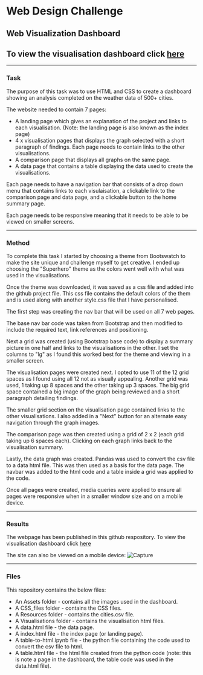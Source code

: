 # Web Design Challenge
## Web Visualization Dashboard 
## To view the visualisation dashboard click [here](https://lp-116.github.io/weather-dashboard/index.html)

---
### Task

The purpose of this task was to use HTML and CSS to create a dashboard showing an analysis completed on the weather data of 500+ cities.

The website needed to contain 7 pages:
* A landing page which gives an explanation of the project and links to each visualisation. (Note: the landing page is also known as the index page)
* 4 x visualisation pages that displays the graph selected with a short paragraph of findings. Each page needs to contain links to the other visualisations.
* A comparison page that displays all graphs on the same page.
* A data page that contains a table displaying the data used to create the visualisations.

Each page needs to have a navigation bar that consists of a drop down menu that contains links to each visulaisation, a clickable link to the comparison page and data page, and a clickable button to the home summary page. 

Each page needs to be responsive meaning that it needs to be able to be viewed on smaller screens.


---
### Method

To complete this task I started by choosing a theme from Bootswatch to make the site unique and challenge myself to get creative. I ended up choosing the "Superhero" theme as the colors went well with what was used in the visualisations.

Once the theme was downloaded, it was saved as a css file and added into the github project file. This css file contains the default colors of the them and is used along with another style.css file that I have personalised.

The first step was creating the nav bar that will be used on all 7 web pages.

The base nav bar code was taken from Bootstrap and then modified to include the required text, link references and positioning.

Next a grid was created (using Bootstrap base code) to display a summary picture in one half and links to the visualisations in the other. 
I set the columns to "lg" as I found this worked best for the theme and viewing in a smaller screen.

The visualisation pages were created next. I opted to use 11 of the 12 grid spaces as I found using all 12 not as visually appealing.
Another grid was used, 1 taking up 8 spaces and the other taking up 3 spaces.
The big grid space contained a big image of the graph being reviewed and a short paragraph detailing findings.

The smaller grid section on the visualisation page contained links to the other visualisations.
I also added in a "Next" button for an alternate easy navigation through the graph images.

The comparison page was then created using a grid of 2 x 2 (each grid taking up 6 spaces each).
Clicking on each graph links back to the visualisation summary.

Lastly, the data graph was created. Pandas was used to convert the csv file to a data html file. This was then used as a basis for the data page.
The navbar was added to the html code and a table inside a grid was applied to the code.

Once all pages were created, media queries were applied to ensure all pages were responsive when in a smaller window size and on a mobile device.

---
### Results

The webpage has been published in this github respository.
To view the visualisation dashboard click [here](https://lp-116.github.io/web-design-challenge/index.html)

The site can also be viewed on a mobile device:
![Capture](https://user-images.githubusercontent.com/82348616/126890562-221a4bc8-162e-4b5d-be6a-c375c694744c.PNG)


---
### Files

This repository contains the below files:
* An Assets folder - contains all the images used in the dashboard.
* A CSS_files folder - contains the CSS files.
* A Resources folder - contains the cities.csv file.
* A Visualisations folder - contains the visualisation html files.
* A data.html file - the data page.
* A index.html file - the index page (or landing page).
* A table-to-html.ipynb file - the python file containing the code used to convert the csv file to html.
* A table.html file - the html file created from the python code (note: this is note a page in the dashboard, the table code was used in the data.html file).


